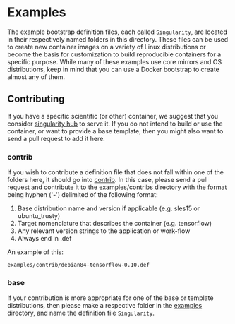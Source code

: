 # Examples

The example bootstrap definition files, each called `Singularity`, are located
in their respectively named folders in this directory. These files can be used
to create new container images on a variety of Linux distributions or become the
basis for customization to build reproducible containers for a specific purpose.
While many of these examples use core mirrors and OS distributions, keep in mind
that you can use a Docker bootstrap to create almost any of them.

## Contributing

If you have a specific scientific (or other) container, we suggest that you
consider [singularity hub](https://singularity-hub.org) to serve it. If you do
not intend to build or use the container, or want to provide a base template,
then you might also want to send a pull request to add it here.

### contrib

If you wish to contribute a definition file that does not fall within one of the
folders here, it should go into [contrib](contrib). In this case, please send a
pull request and contribute it to the examples/contribs directory with the
format being hyphen ('-') delimited of the following format:

1. Base distribution name and version if applicable (e.g. sles15 or
   ubuntu_trusty)
1. Target nomenclature that describes the container (e.g. tensorflow)
1. Any relevant version strings to the application or work-flow
1. Always end in .def

An example of this:

```text
examples/contrib/debian84-tensorflow-0.10.def
```

### base

If your contribution is more appropriate for one of the base or template
distributions, then please make a respective folder in the [examples](.)
directory, and name the definition file `Singularity`.
